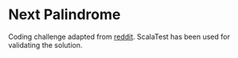 # Next Palindrome

Coding challenge adapted from [reddit](https://www.reddit.com/r/dailyprogrammer/comments/n3var6/20210503_challenge_388_intermediate_next/).
ScalaTest has been used for validating the solution.